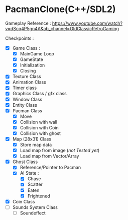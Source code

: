 # PacmanClone(C++/SDL2) 

Gameplay Reference : 
https://www.youtube.com/watch?v=dScq4P5gn4A&ab_channel=OldClassicRetroGaming

Checkpoints :
- [x] Game Class :
	- [x] MainGame Loop
	- [x] GameState
	- [x] Initialization
	- [x] Closing
- [x] Texture Class
- [x] Animation Class
- [x] Timer class
- [x] Graphics Class / gfx class
- [x] Window Class
- [x] Entity Class
- [x] Pacman Class
	- [x] Move
	- [x] Collision with wall
	- [x] Collision with Coin
	- [x] Collision with ghost
- [x] Map (28x31) Class
	- [x] Store map data
	- [x] Load map from image (*not Tested yet*)
	- [x] Load map from Vector/Array 
- [x] Ghost Class
	- [x] Reference/Pointer to Pacman
	- [x] AI State :
		- [x] Chase
		- [x] Scatter
		- [x] Eaten
		- [x] Frightened
- [x] Coin Class
- [ ] Sounds System Class
	- [ ] Soundeffect
